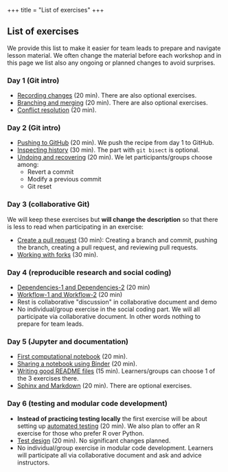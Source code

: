 +++
title = "List of exercises"
+++

## List of exercises

We provide this list to make it easier for team leads to prepare and navigate
lesson material.  We often change the material before each workshop and in this
page we list also any ongoing or planned changes to avoid surprises.


### Day 1 (Git intro)

- [Recording changes](https://coderefinery.github.io/git-intro/basics/#exercise-record-changes) (20 min). There are also optional exercises.
- [Branching and merging](https://coderefinery.github.io/git-intro/branches/#exercise-create-and-commit-to-branches) (20 min). There are also optional exercises.
- [Conflict resolution](https://coderefinery.github.io/git-intro/conflicts/#exercise-create-and-resolve-a-conflict) (20 min).


### Day 2 (Git intro)

- [Pushing to GitHub](https://coderefinery.github.io/git-intro/remotes/#pushing-our-guacamole-recipe-repository-to-github) (20 min). We push the recipe from day 1 to GitHub.
- [Inspecting history](https://coderefinery.github.io/git-intro/archaeology/#exercise-basic-archaeology-commands) (30 min). The part with `git bisect` is optional.
- [Undoing and recovering](https://coderefinery.github.io/git-intro/recovering/) (20 min). We let participants/groups choose among:
  - Revert a commit
  - Modify a previous commit
  - Git reset


### Day 3 (collaborative Git)

We will keep these exercises but **will change the description** so that there is less to read when participating in an exercise:
- [Create a pull request](https://coderefinery.github.io/git-collaborative/centralized/#exercise-preparation) (30 min):
  Creating a branch and commit, pushing the branch, creating a pull request, and reviewing pull requests.
- [Working with forks](https://coderefinery.github.io/git-collaborative/distributed/#exercise-preparation) (30 min).


### Day 4 (reproducible research and social coding)

- [Dependencies-1 and Dependencies-2](https://coderefinery.github.io/reproducible-research/dependencies/#exercises) (20 min)
- [Workflow-1 and Workflow-2](https://coderefinery.github.io/reproducible-research/workflow-management/#exercise) (20 min)
- Rest is collaborative "discussion" in collaborative document and demo
- No individual/group exercise in the social coding part. We will all participate via collaborative document.
  In other words nothing to prepare for team leads.


### Day 5 (Jupyter and documentation)

- [First computational notebook](https://coderefinery.github.io/jupyter/first-notebook/#an-example-computational-notebook) (20 min).
- [Sharing a notebook using Binder](https://coderefinery.github.io/jupyter/sharing/) (20 min).
- [Writing good README files](https://coderefinery.github.io/documentation/writing-readme-files/) (15 min). Learners/groups can choose 1 of the 3 exercises there.
- [Sphinx and Markdown](https://coderefinery.github.io/documentation/sphinx/#exercise-sphinx-content) (20 min). There are optional exercises.


### Day 6 (testing and modular code development)

- **Instead of practicing testing locally** the first exercise will be about
  setting up [automated testing](https://coderefinery.github.io/testing/continuous-integration/) (20 min).
  We also plan to offer an R exercise for those who prefer R over Python.
- [Test design](https://coderefinery.github.io/testing/test-design/) (20 min). No significant changes planned.
- No individual/group exercise in modular code development. Learners will
  participate all via collaborative document and ask and advice instructors.

